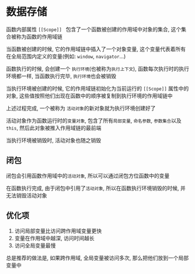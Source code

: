 
# 数据存储

函数内部属性 `[[Scope]] ` 包含了一个函数被创建的作用域中对象的集合, 这个集合被称为函数的作用域链


当函数被创建的时候, 它的作用域链中插入了一个对象变量, 这个变量代表着所有在全局范围内定义的变量(例如: `window`, `navigator`...)

函数执行的时候, 会创建一个 `执行环境`(也被称为`执行上下文`), 函数每次执行时的执行环境都一样, 当函数执行完毕, `执行环境`也会被销毁

当执行环境被创建的时候, 它的作用域链初始化为当前运行的 `[[Scope]]` 属性中的对象, 这些值按照他们出现在函数中的顺序被复制到执行环境的作用域链中

上述过程完成, 一个被称为 `活动对象`的新对象就为执行环境创建好了

活动对象作为函数运行时的`变量对象`, 包含了所有`局部变量`, `命名参数`, `参数集合`以及`this`, 然后此对象被推入作用域链的最前端

当执行环境被销毁时, 活动对象也随之销毁


## 闭包

闭包会引用函数作用域中的`活动对象`, 所以可以通过闭包方位函数中的变量

在函数执行完成, 由于闭包中引用了`活动对象`, 所以在函数执行环境销毁的时候, 并无法销毁活动对象


## 优化项

1. 访问局部变量比访问跨作用域变量更快
2. 变量在作用域中越深, 访问时间越长
3. 访问全局变量最慢

总是推荐的做法是, 如果跨作用域, 全局变量被访问多次, 那么把他们放到一个局部变量中